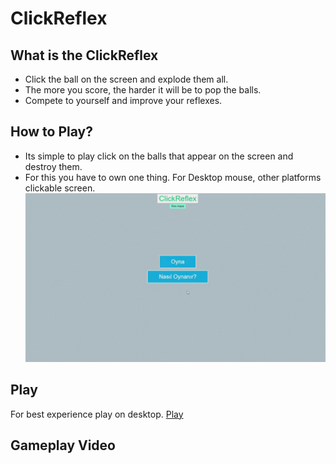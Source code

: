 # ClickReflex

## What is the ClickReflex
- Click the ball on the screen and explode them all.
- The more you score, the harder it will be to pop the balls.
- Compete to yourself and improve your reflexes.

## How to Play?
- Its simple to play click on the balls that appear on the screen and destroy them.
- For this you have to own one thing. For Desktop  mouse, other platforms clickable  screen. 
![Game Layout](img/gameplay.gif)

## Play
For best experience play on desktop. [Play](https://sagumax404.github.io/ClickReflex/)

## Gameplay Video

